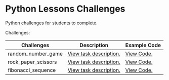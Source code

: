 # Python Lessons Challenges

Python challenges for students to complete.

Challenges:

| Challenges                   | Description            | Example Code |
| ---------------------------- | ---------------------- | -------------|
| random_number_game | [View task description.](random_number_game/README.md) | [View Code.](random_number_game/) |
| rock_paper_scissors | [View task description.](rock_paper_scissors/README.md) | [View Code.](rock_paper_scissors/)  |
| fibonacci_sequence | [View task description.](fibonacci_sequence/README.md)  | [View Code.](fibonacci_sequence/)  |
